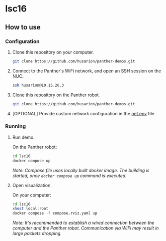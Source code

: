 # lsc16

## How to use

### Configuration

1. Clone this repository on your computer.

      ```bash
    git clone https://github.com/husarion/panther-demos.git
    ```

1. Connect to the Panther's WiFi network, and open an SSH session on the NUC.
  
    ```bash
    ssh husarion@10.15.20.3
    ```

1. Clone this repository on the Panther robot.

    ```bash
    git clone https://github.com/husarion/panther-demos.git
    ```

1. [OPTIONAL] Provide custom network configuration in the [net.env](../net.env) file.

### Running

1. Run demo.

    On the Panther robot:

    ```bash
    cd lsc16
    docker compose up
    ```

    *Note: Compose file uses locally built docker image. The building is started, once `docker compose up` command is executed.*

2. Open visualization.

    On your computer:

    ```bash
    cd lsc16
    xhost local:root
    docker compose -f compose.rviz.yaml up
    ```

    *Note: It's recommended to establish a wired connection between the computer and the Panther robot. Communication via WiFi may result in large packets dropping.*
